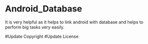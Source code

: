 # Android_Database
It is very helpful as it helps to link android with database and helps to perform big tasks very easily.

#Update Copyright
#Update License

